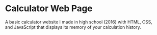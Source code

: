 # Calculator Web Page
A basic calculator website I made in high school (2016) with HTML, CSS, and JavaScript that displays its memory of your calculation history.
